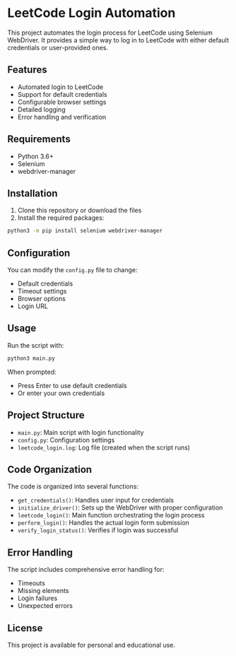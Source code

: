 # LeetCode Login Automation

This project automates the login process for LeetCode using Selenium WebDriver. It provides a simple way to log in to LeetCode with either default credentials or user-provided ones.

## Features

- Automated login to LeetCode
- Support for default credentials
- Configurable browser settings
- Detailed logging
- Error handling and verification

## Requirements

- Python 3.6+
- Selenium
- webdriver-manager

## Installation

1. Clone this repository or download the files
2. Install the required packages:

```bash
python3 -m pip install selenium webdriver-manager
```

## Configuration

You can modify the `config.py` file to change:

- Default credentials
- Timeout settings
- Browser options
- Login URL

## Usage

Run the script with:

```bash
python3 main.py
```

When prompted:
- Press Enter to use default credentials
- Or enter your own credentials

## Project Structure

- `main.py`: Main script with login functionality
- `config.py`: Configuration settings
- `leetcode_login.log`: Log file (created when the script runs)

## Code Organization

The code is organized into several functions:

- `get_credentials()`: Handles user input for credentials
- `initialize_driver()`: Sets up the WebDriver with proper configuration
- `leetcode_login()`: Main function orchestrating the login process
- `perform_login()`: Handles the actual login form submission
- `verify_login_status()`: Verifies if login was successful

## Error Handling

The script includes comprehensive error handling for:

- Timeouts
- Missing elements
- Login failures
- Unexpected errors

## License

This project is available for personal and educational use.